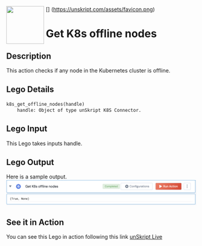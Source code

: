 [<img align="left" src="https://unskript.com/assets/favicon.png" width="100" height="100" style="padding-right: 5px">]
(https://unskript.com/assets/favicon.png)
<h1>Get K8s offline nodes</h1>

## Description
This action checks if any node in the Kubernetes cluster is offline.

## Lego Details
	k8s_get_offline_nodes(handle)
		handle: Object of type unSkript K8S Connector.

## Lego Input
This Lego takes inputs handle.

## Lego Output
Here is a sample output.
<img src="./1.png">

## See it in Action

You can see this Lego in action following this link [unSkript Live](https://us.app.unskript.io)